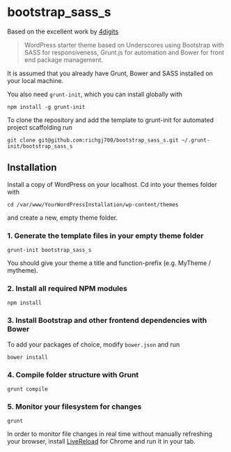 bootstrap_sass_s
================

Based on the excellent work by [4digits](http://blog.4digits.net/using-underscores-with-bootstrap-less-and-grunt-js-for-wordpress-automation/)

>WordPress starter theme based on Underscores using Bootstrap with SASS for responsiveness, Grunt.js for automation and Bower for front end package management.

It is assumed that you already have Grunt, Bower and SASS installed on your local machine.

You also need `grunt-init`, which you can install globally with 
```
npm install -g grunt-init
```

To clone the repository and add the template to grunt-init for automated project scaffolding run
```
git clone git@github.com:richgj700/bootstrap_sass_s.git ~/.grunt-init/bootstrap_sass_s
```


## Installation

Install a copy of WordPress on your localhost. Cd into your themes folder with
```
cd /var/www/YourWordPressInstallation/wp-content/themes
```
and create a new, empty theme folder. 


### 1. Generate the template files in your empty theme folder

```
grunt-init bootstrap_sass_s
```
You should give your theme a title and function-prefix (e.g. MyTheme / mytheme).

### 2. Install all required NPM modules

```
npm install
```


### 3. Install Bootstrap and other frontend dependencies with Bower

To add your packages of choice, modify ```bower.json``` and run

```
bower install
```


### 4. Compile folder structure with Grunt

```
grunt compile
```

### 5. Monitor your filesystem for changes

```
grunt
```
In order to monitor file changes in real time without manually refreshing your browser, install [LiveReload](https://chrome.google.com/webstore/detail/livereload/jnihajbhpnppcggbcgedagnkighmdlei?hl=en) for Chrome and run it in your tab.
